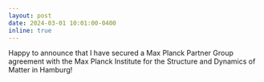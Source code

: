 ```yaml
---
layout: post
date: 2024-03-01 10:01:00-0400
inline: true
---
```


Happy to announce that I have secured a Max Planck Partner Group agreement with the Max Planck Institute for the Structure and Dynamics of Matter in Hamburg!
